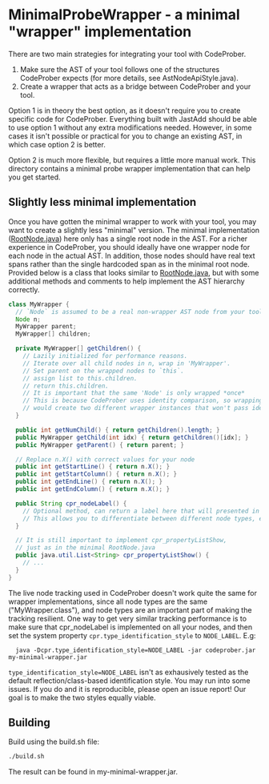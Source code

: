 # MinimalProbeWrapper - a minimal "wrapper" implementation

There are two main strategies for integrating your tool with CodeProber.
1) Make sure the AST of your tool follows one of the structures CodeProber expects (for more details, see AstNodeApiStyle.java).
2) Create a wrapper that acts as a bridge between CodeProber and your tool.

Option 1 is in theory the best option, as it doesn't require you to create specific code for CodeProber.
Everything built with JastAdd should be able to use option 1 without any extra modifications needed.
However, in some cases it isn't possible or practical for you to change an existing AST, in which case option 2 is better.

Option 2 is much more flexible, but requires a little more manual work. This directory contains a minimal probe wrapper implementation that can help you get started.

## Slightly less minimal implementation

Once you have gotten the minimal wrapper to work with your tool, you may want to create a slightly less "minimal" version.
The minimal implementation ([RootNode.java](src/mpw/RootNode.java)) here only has a single root node in the AST. For a richer experience in CodeProber, you should ideally have one wrapper node for each node in the actual AST.
In addition, those nodes should have real text spans rather than the single hardcoded span as in the minimal root node.
Provided below is a class that looks similar to [RootNode.java](src/mpw/RootNode.java), but with some additional methods and comments to help implement the AST hierarchy correctly.

```java
class MyWrapper {
  // `Node` is assumed to be a real non-wrapper AST node from your tool.
  Node n;
  MyWrapper parent;
  MyWrapper[] children;

  private MyWrapper[] getChildren() {
    // Lazily initialized for performance reasons.
    // Iterate over all child nodes in n, wrap in 'MyWrapper'.
    // Set parent on the wrapped nodes to `this`.
    // assign list to this.children.
    // return this.children.
    // It is important that the same 'Node' is only wrapped *once*
    // This is because CodeProber uses identity comparison, so wrapping the same 'Node' twice
    // would create two different wrapper instances that won't pass identity comparison.
  }

  public int getNumChild() { return getChildren().length; }
  public MyWrapper getChild(int idx) { return getChildren()[idx]; }
  public MyWrapper getParent() { return parent; }

  // Replace n.X() with correct values for your node
  public int getStartLine() { return n.X(); }
  public int getStartColumn() { return n.X(); }
  public int getEndLine() { return n.X(); }
  public int getEndColumn() { return n.X(); }

  public String cpr_nodeLabel() {
    // Optional method, can return a label here that will presented in the UI instead of 'MyWrapper'.
    // This allows you to differentiate between different node types, even though you are using a wrapper.
  }

  // It is still important to implement cpr_propertyListShow,
  // just as in the minimal RootNode.java
  public java.util.List<String> cpr_propertyListShow() {
    // ...
  }
}
```

The live node tracking used in CodeProber doesn't work quite the same for wrapper implementations, since all node types are the same ("MyWrapper.class"), and node types are an important part of making the tracking resilient.
One way to get very similar tracking performance is to make sure that cpr_nodeLabel is implemented on all your nodes, and then set the system property `cpr.type_identification_style` to `NODE_LABEL`. E.g:
```
  java -Dcpr.type_identification_style=NODE_LABEL -jar codeprober.jar my-minimal-wrapper.jar
```

`type_identification_style=NODE_LABEL` isn't as exhausively tested as the default reflection/class-based identification style. You may run into some issues. If you do and it is reproducible, please open an issue report! Our goal is to make the two styles equally viable.

## Building

Build using the build.sh file:

```bash
./build.sh
```
The result can be found in my-minimal-wrapper.jar.
